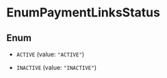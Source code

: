 

# EnumPaymentLinksStatus

## Enum


* `ACTIVE` (value: `"ACTIVE"`)

* `INACTIVE` (value: `"INACTIVE"`)




